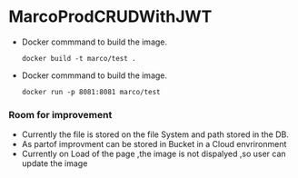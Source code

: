 # MarcoProdCRUDWithJWT

  - Docker  commmand to build the image.
  
        docker build -t marco/test .
  
  - Docker  commmand to build the image.
  
        docker run -p 8081:8081 marco/test
  
  
 ###  Room for improvement
  
   - Currently the file is stored on the file System and path stored in the DB.
   - As partof improvment can be stored in Bucket in a Cloud envrironment
   -  Currently on Load of the page ,the image is not dispalyed ,so user can update the image
